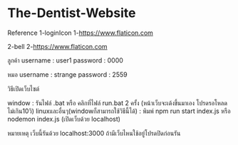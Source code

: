 # The-Dentist-Website

Reference
1-loginIcon 
1-https://www.flaticon.com

2-bell
2-https://www.flaticon.com

ลูกค้า
username : user1
password : 0000

หมอ
username : strange
password : 2559


วิธีเปิดเว็บไซต์

window : รันไฟล์ .bat หรือ คลิกที่ไฟล์ run.bat 2 ครั้ง (หน้าเว็บจะเด้งขึ้นมาเอง โปรดรอโหลดไม่เกิน10วิ)
linuxและอื่นๆ(windowก็สามารถใช้วิธีนี้ได้) : พิมพ์ npm run start index.js หรือ nodemon index.js (เปิดเว็บด้วย localhost)

หมายเหตุ เว็บนี้รันด้วย localhost:3000 ถ้ามีเว็บไหนใช้อยู่โปรดปิดก่อนรัน